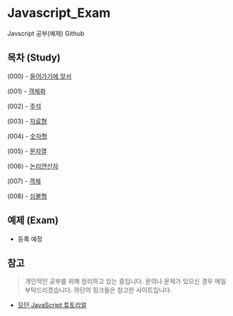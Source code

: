 # Javascript_Exam
Javscript 공부(예제) Github

## 목차 (Study)

(000) - [들어가기에 앞서](https://github.com/ChoDoHyoung/Javascript_Exam/blob/main/Study/(000)들어가기에%20앞서.md)

(001) - [객체화](https://github.com/ChoDoHyoung/Javascript_Exam/blob/main/Study/(001)객체화.md)

(002) - [주석](https://github.com/ChoDoHyoung/Javascript_Exam/blob/main/Study/(002)주석.md)

(003) - [자료형](https://github.com/ChoDoHyoung/Javascript_Exam/blob/main/Study/(003)자료형.md)

(004) - [숫자형](https://github.com/ChoDoHyoung/Javascript_Exam/blob/main/Study/(004)숫자형.md)

(005) - [문자열](https://github.com/ChoDoHyoung/Javascript_Exam/blob/main/Study/(005)문자열.md)

(006) - [논리연산자](https://github.com/ChoDoHyoung/Javascript_Exam/blob/main/Study/(006)논리연산자.md)

(007) - [객체](https://github.com/ChoDoHyoung/Javascript_Exam/blob/main/Study/(007)객체.md)

(008) - [심볼형](https://github.com/ChoDoHyoung/Javascript_Exam/blob/main/Study/(008)심볼형.md)

## 예제 (Exam)

- 등록 예정



## 참고
> 개인적인 공부를 위해 정리하고 있는 중입니다. 문의나 문제가 있으신 경우 메일 부탁드리겠습니다.
> 하단의 링크들은 참고한 사이트입니다.

- [모던 JavaScript 튜토리얼](https://ko.javascript.info/)
